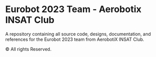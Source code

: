 # Eurobot 2023 Team - Aerobotix INSAT Club
A repository containing all source code, designs, documentation, and references for the Eurobot 2023 team from AerobotiX INSAT Club.

© All rights Reserved.
